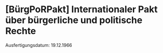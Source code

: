 # [BürgPoRPakt] Internationaler Pakt über bürgerliche und politische Rechte

Ausfertigungsdatum: 19.12.1966

 